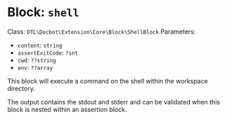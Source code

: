 Block: `shell`
==============

Class: `DTL\Docbot\Extension\Core\Block\ShellBlock`
Parameters:
- `content`: `string`
- `assertExitCode`: `?int`
- `cwd`: `??string`
- `env`: `??array`

This block will execute a command on the shell
within the workspace directory.

The output contains the stdout and stderr and can
be validated when this block is nested within an
assertion block.

